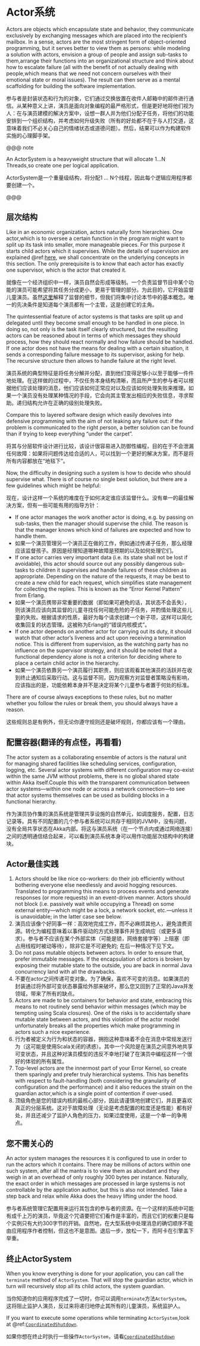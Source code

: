 # Actor系统

Actors are objects which encapsulate state and behavior, they communicate exclusively by exchanging messages which are placed into the recipient’s mailbox. In a sense, actors are the most stringent form of object-oriented programming, but it serves better to view them as persons: while modeling a solution with actors, envision a group of people and assign sub-tasks to them,arrange their functions into an organizational structure and think about how to escalate failure (all with the benefit of not actually dealing with people,which means that we need not concern ourselves with their emotional state or moral issues). The result can then serve as a mental scaffolding for building the software implementation.

参与者是封装状态和行为的对象，它们通过交换放置在收件人邮箱中的邮件进行通信。从某种意义上讲，演员是面向对象编程的最严格形式，但是更好地将他们视为人：在与演员建模的解决方案中，设想一群人并为他们分配子任务，将他们的功能安排到一个组织结构，并考虑如何升级失败（所有的好处都不在于与人打交道，这意味着我们不必关心自己的情绪状态或道德问题）。然后，结果可以作为构建软件实施的心理脚手架。

@@@ note

An ActorSystem is a heavyweight structure that will allocate 1…N Threads,so create one per logical application.

ActorSystem是一个重量级结构，将分配1 ... N个线程，因此每个逻辑应用程序都要创建一个。

@@@

## 层次结构

Like in an economic organization, actors naturally form hierarchies. One actor,which is to oversee a certain function in the program might want to split up its task into smaller, more manageable pieces. For this purpose it starts child actors which it supervises. While the details of supervision are explained @ref:[here](supervision.md), we shall concentrate on the underlying concepts in this section. The only prerequisite is to know that each actor has exactly one supervisor, which is the actor that created it.

就像在一个经济组织中一样，演员自然会形成等级制。一个负责监督节目中某个功能的演员可能希望将其任务分成更小，更易于管理的部分。为此目的，它开始监督儿童演员。虽然[这里](https://doc.akka.io/docs/akka/current/general/supervision.html)解释了监督的细节，但我们将集中讨论本节中的基本概念。唯一的先决条件是知道每个演员都有一个主管，这是创建它的主角。

The quintessential feature of actor systems is that tasks are split up and delegated until they become small enough to be handled in one piece. In doing so, not only is the task itself clearly structured, but the resulting actors can be reasoned about in terms of which messages they should process, how they should react normally and how failure should be handled. If one actor does not have the means for dealing with a certain situation, it sends a corresponding failure message to its supervisor, asking for help. The recursive structure then allows to handle failure at the right level.

演员系统的典型特征是将任务分解并分配，直到他们变得足够小以至于能够一件件地处理。在这样做的过程中，不仅任务本身结构清晰，而且所产生的参与者可以根据他们应该处理的消息，他们应该如何正常应对以及应该如何处理失败来推理。如果一个演员没有处理某种情况的手段，它会向其主管发出相应的失败信息，寻求帮助。递归结构允许在正确的级别处理失败。

Compare this to layered software design which easily devolves into defensive programming with the aim of not leaking any failure out: if the problem is communicated to the right person, a better solution can be found than if trying to keep everything “under the carpet”.

将其与分层软件设计进行比较，该设计很容易进入防御性编程，目的在于不会泄漏任何故障：如果将问题传达给合适的人，可以找到一个更好的解决方案，而不是将所有内容都放在“地毯下”。

Now, the difficulty in designing such a system is how to decide who should supervise what. There is of course no single best solution, but there are a few guidelines which might be helpful:

现在，设计这样一个系统的难度在于如何决定谁应该监督什么。没有单一的最佳解决方案，但有一些可能有用的指导方针：

 * If one actor manages the work another actor is doing, e.g. by passing on sub-tasks, then the manager should supervise the child. The reason is that the manager knows which kind of failures are expected and how to handle them.
 * 如果一个演员管理另一个演员正在做的工作，例如通过传递子任务，那么经理应该监督孩子。原因是经理知道哪种故障是预期的以及如何处理它们。
 * If one actor carries very important data (i.e. its state shall not be lost if avoidable), this actor should source out any possibly dangerous sub-tasks to children it supervises and handle failures of these children as appropriate. Depending on the nature of the requests, it may be best to create a new child for each request, which simplifies state management for collecting the replies. This is known as the “Error Kernel Pattern” from Erlang.
 * 如果一个演员携带非常重要的数据（即如果可避免的话，其状态不会丢失），则该演员应该向其监督的儿童寻找任何可能危险的子任务，并酌情处理这些儿童的失败。根据请求的性质，最好为每个请求创建一个新子项，这样可以简化收集回复的状态管理。这被称为Erlang的“错误内核模式”。
 * If one actor depends on another actor for carrying out its duty, it should watch that other actor’s liveness and act upon receiving a termination notice. This is different from supervision, as the watching party has no influence on the supervisor strategy, and it should be noted that a functional dependency alone is not a criterion for deciding where to place a certain child actor in the hierarchy.
 * 如果一个演员依靠另一个演员履行其职责，则应该观看其他演员的活跃并在收到终止通知后采取行动。这与监督不同，因为观察方对监督者策略没有影响，应该指出的是，功能依赖本身并不是决定将某个儿童参与者置于何处的标准。

There are of course always exceptions to these rules, but no matter whether you follow the rules or break them, you should always have a reason.

这些规则总是有例外，但无论你遵守规则还是破坏规则，你都应该有一个理由。

## 配置容器(翻译的有点怪，再看看)

The actor system as a collaborating ensemble of actors is the natural unit for managing shared facilities like scheduling services, configuration, logging, etc. Several actor systems with different configuration may co-exist within the same JVM without problems, there is no global shared state within Akka itself.Couple this with the transparent communication between actor systems—within one node or across a network connection—to see that actor systems themselves can be used as building blocks in a functional hierarchy.

作为演员协作集的演员系统是管理共享设施的自然单元，如调度服务，配置，日志记录等。具有不同配置的几个参与者系统可以共存于相同的JVM中，没有问题，没有全局共享状态在Akka内部。将这与演员系统（在一个节点内或通过网络连接）之间的透明通信结合起来，可以看到演员系统本身可以用作功能层次结构中的构建块。

## Actor最佳实践

  1. Actors should be like nice co-workers: do their job efficiently without bothering everyone else needlessly and avoid hogging resources. Translated to programming this means to process events and generate responses (or more requests) in an event-driven manner. Actors should not block (i.e. passively wait while occupying a Thread) on some external entity—which might be a lock, a network socket, etc.—unless it is unavoidable; in the latter case see below.
  2. 演员应该像个好同事一样：高效地完成工作，而不必麻烦其他人，避免浪费资源。转化为编程意味着以事件驱动的方式处理事件并生成响应（或更多请求）。参与者不应该在某个外部实体（可能是锁，网络套接字等）上阻塞（即占用线程时被动等待），除非它是不可避免的; 在后一种情况下见下文。
  3. Do not pass mutable objects between actors. In order to ensure that, prefer immutable messages. If the encapsulation of actors is broken by exposing their mutable state to the outside, you are back in normal Java concurrency land with all the drawbacks.
  4. 不要在actor之间传递可变对象。为了确保，喜欢不可变的消息。如果演员的封装通过将外部可变状态暴露给外部来破坏，那么您又回到了正常的Java并发领域，带来了所有的缺点。
  5. Actors are made to be containers for behavior and state, embracing this means to not routinely send behavior within messages (which may be tempting using Scala closures). One of the risks is to accidentally share mutable state between actors, and this violation of the actor model unfortunately
  breaks all the properties which make programming in actors such a nice experience.
  6. 行为者被定义为行为和状态的容器，拥抱这种意味着不会在消息中常规发送行为（这可能是使用Scala关闭的诱惑）。其中一个风险是在演员之间意外地共享可变状态，并且这种对演员模型的违反不幸地打破了在演员中编程这样一个很好的体验的所有属性。
  7. Top-level actors are the innermost part of your Error Kernel, so create them sparingly and prefer truly hierarchical systems. This has benefits with respect to fault-handling (both considering the granularity of configuration and the performance) and it also reduces the strain on the guardian actor,which is a single point of contention if over-used.
  8. 顶级角色是您的错误内核的最核心部分，因此请谨慎地创建它们，并且更喜欢真正的分层系统。这对于故障处理（无论是考虑配置的粒度还是性能）都有好处，并且还减少了监护人角色的压力，如果过度使用，这是一个单一的争用点。

## 您不需关心的

An actor system manages the resources it is configured to use in order to run the actors which it contains. There may be millions of actors within one such system, after all the mantra is to view them as abundant and they weigh in at an overhead of only roughly 300 bytes per instance. Naturally, the exact order in which messages are processed in large systems is not controllable by the application author, but this is also not intended. Take a step back and relax while Akka does the heavy lifting under the hood.

参与者系统管理它配置用来运行其包含的参与者的资源。在一个这样的系统中可能有成千上万的演员，毕竟这个咒语要把它们看作是丰富的，而且它们的权重只是每个实例只有大约300字节的开销。自然地，在大型系统中处理消息的确切顺序不能由应用程序作者控制，但这也不是意图。退后一步，放松一下，而阿卡在引擎盖下举重。

## 终止ActorSystem

When you know everything is done for your application, you can call the `terminate` method of `ActorSystem`. That will stop the guardian actor, which in turn will recursively stop all its child actors, the system guardian.

当你知道你的应用程序完成了一切时，你可以调用`terminate`方法`ActorSystem`。这将阻止监护人演员，反过来将递归地停止其所有的儿童演员，系统监护人。

If you want to execute some operations while terminating `ActorSystem`,look at @ref:[`CoordinatedShutdown`](../actors.md#coordinated-shutdown).

如果你想在终止时执行一些操作`ActorSystem`，请看[`CoordinatedShutdown`](https://doc.akka.io/docs/akka/current/actors.html#coordinated-shutdown)